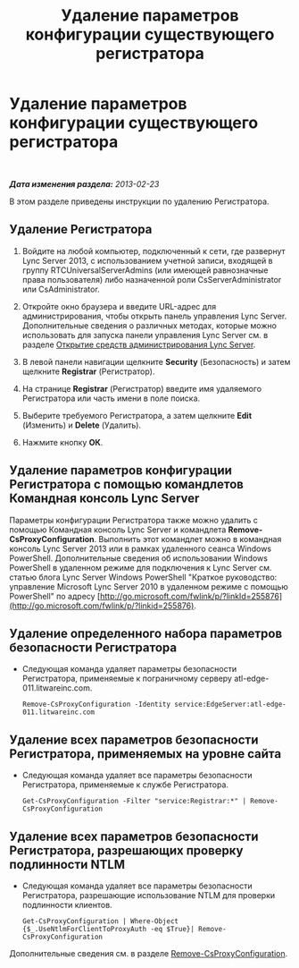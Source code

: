 ﻿---
title: Удаление параметров конфигурации существующего регистратора
TOCTitle: Удаление параметров конфигурации существующего регистратора
ms:assetid: ae43cd75-cae4-4f78-b037-779a2cdb583b
ms:mtpsurl: https://technet.microsoft.com/ru-ru/library/Gg182571(v=OCS.15)
ms:contentKeyID: 49310844
ms.date: 05/19/2016
mtps_version: v=OCS.15
ms.translationtype: HT
---

# Удаление параметров конфигурации существующего регистратора

 

_**Дата изменения раздела:** 2013-02-23_

В этом разделе приведены инструкции по удалению Регистратора.

## Удаление Регистратора

1.  Войдите на любой компьютер, подключенный к сети, где развернут Lync Server 2013, с использованием учетной записи, входящей в группу RTCUniversalServerAdmins (или имеющей равнозначные права пользователя) либо назначенной роли CsServerAdministrator или CsAdministrator.

2.  Откройте окно браузера и введите URL-адрес для администрирования, чтобы открыть панель управления Lync Server. Дополнительные сведения о различных методах, которые можно использовать для запуска панели управления Lync Server см. в разделе [Открытие средств администрирования Lync Server](lync-server-2013-open-lync-server-administrative-tools.md).

3.  В левой панели навигации щелкните **Security** (Безопасность) и затем щелкните **Registrar** (Регистратор).

4.  На странице **Registrar** (Регистратор) введите имя удаляемого Регистратора или часть имени в поле поиска.

5.  Выберите требуемого Регистратора, а затем щелкните **Edit** (Изменить) и **Delete** (Удалить).

6.  Нажмите кнопку **ОК**.

## Удаление параметров конфигурации Регистратора с помощью командлетов Командная консоль Lync Server

Параметры конфигурации Регистратора также можно удалить с помощью Командная консоль Lync Server и командлета **Remove-CsProxyConfiguration**. Выполнить этот командлет можно в командная консоль Lync Server 2013 или в рамках удаленного сеанса Windows PowerShell. Дополнительные сведения об использовании Windows PowerShell в удаленном режиме для подключения к Lync Server см. статью блога Lync Server Windows PowerShell "Краткое руководство: управление Microsoft Lync Server 2010 в удаленном режиме с помощью PowerShell" по адресу [http://go.microsoft.com/fwlink/p/?linkId=255876](http://go.microsoft.com/fwlink/p/?linkid=255876).

## Удаление определенного набора параметров безопасности Регистратора

  - Следующая команда удаляет параметры безопасности Регистратора, применяемые к пограничному серверу atl-edge-011.litwareinc.com.
    
        Remove-CsProxyConfiguration -Identity service:EdgeServer:atl-edge-011.litwareinc.com

## Удаление всех параметров безопасности Регистратора, применяемых на уровне сайта

  - Следующая команда удаляет все параметры безопасности Регистратора, применяемые к службе Регистратора.
    
        Get-CsProxyConfiguration -Filter "service:Registrar:*" | Remove-CsProxyConfiguration

## Удаление всех параметров безопасности Регистратора, разрешающих проверку подлинности NTLM

  - Следующая команда удаляет все параметры безопасности Регистратора, разрешающие использование NTLM для проверки подлинности клиентов.
    
        Get-CsProxyConfiguration | Where-Object {$_.UseNtlmForClientToProxyAuth -eq $True}| Remove-CsProxyConfiguration

Дополнительные сведения см. в разделе [Remove-CsProxyConfiguration](remove-csproxyconfiguration.md).

